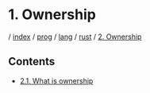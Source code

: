 # 1. Ownership

/ [index](/docs/index.md) / [prog](/docs/prog/index.md) / [lang](/docs/prog/lang/index.md) / [rust](/docs/prog/lang/rust/index.md) / [2. Ownership](/docs/prog/lang/rust/2_ownership/index.md)

## Contents

- [2.1. What is ownership](/docs/prog/lang/rust/2_ownership/2.1_what_is_ownership.md)
